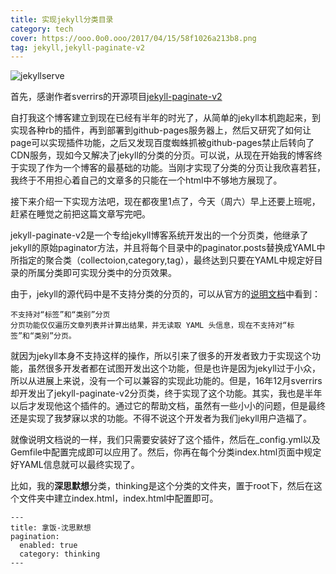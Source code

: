 ```yaml
---
title: 实现jekyll分类目录
category: tech
cover: https://ooo.0o0.ooo/2017/04/15/58f1026a213b8.png
tag: jekyll,jekyll-paginate-v2
---
```



![jekyllserve](https://ooo.0o0.ooo/2017/04/15/58f1026a213b8.png)



首先，感谢作者sverrirs的开源项目[jekyll-paginate-v2](https://github.com/sverrirs/jekyll-paginate-v2)

自打我这个博客建立到现在已经有半年的时光了，从简单的jekyll本机跑起来，到实现各种rb的插件，再到部署到github-pages服务器上，然后又研究了如何让page可以实现插件功能，之后又发现百度蜘蛛抓被github-pages禁止后转向了CDN服务，现如今又解决了jekyll的分类的分页。可以说，从现在开始我的博客终于实现了作为一个博客的最基础的功能。当刚才实现了分类的分页让我欣喜若狂，我终于不用担心着自己的文章多的只能在一个html中不够地方展现了。

接下来介绍一下实现方法吧，现在都夜里1点了，今天（周六）早上还要上班呢，赶紧在睡觉之前把这篇文章写完吧。

jekyll-paginate-v2是一个专给jekyll博客系统开发出的一个分页类，他继承了jekyll的原始paginator方法，并且将每个目录中的paginator.posts替换成YAML中所指定的聚合类（collectoion,category,tag），最终达到只要在YAML中规定好目录的所属分类即可实现分类中的分页效果。

由于，jekyll的源代码中是不支持分类的分页的，可以从官方的[说明文档](http://jekyll.com.cn/docs/pagination/#note)中看到：


```
不支持对“标签”和“类别”分页
分页功能仅仅遍历文章列表并计算出结果，并无读取 YAML 头信息，现在不支持对“标签”和“类别”分页。
```

就因为jekyll本身不支持这样的操作，所以引来了很多的开发者致力于实现这个功能，虽然很多开发者都在试图开发出这个功能，但是也许是因为jekyll过于小众，所以从进展上来说，没有一个可以兼容的实现此功能的。但是，16年12月sverrirs却开发出了jekyll-paginate-v2分页类，终于实现了这个功能。其实，我也是半年以后才发现他这个插件的。通过它的帮助文档，虽然有一些小小的问题，但是最终还是实现了我梦寐以求的功能。不得不说这个开发者为我们jekyll用户造福了。

就像说明文档说的一样，我们只需要安装好了这个插件，然后在_config.yml以及Gemfile中配置完成即可以应用了。然后，你再在每个分类index.html页面中规定好YAML信息就可以最终实现了。

比如，我的**深思默想**分类，thinking是这个分类的文件夹，置于root下，然后在这个文件夹中建立index.html，index.html中配置即可。

```
---
title: 拿饭-沈思默想
pagination: 
  enabled: true
  category: thinking
---
```


